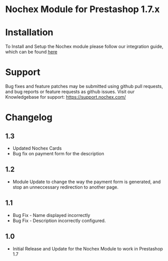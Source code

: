 Nochex Module for Prestashop 1.7.x
============

Installation
============
To Install and Setup the Nochex module please follow our integration guide, which can be found <a href="https://support.nochex.com/kb/faq.php?id=148">here</a>

Support
============
Bug fixes and feature patches may be submitted using github pull requests, and bug reports or feature requests as github issues.
Visit our Knowledgebase for support: https://support.nochex.com/  

Changelog
============

1.3
----------

* Updated Nochex Cards
* Bug fix on payment form for the description

1.2
----------

* Module Update to change the way the payment form is generated, and stop an unneccessary redirection to another page.

1.1
----------

* Bug Fix - Name displayed incorrectly
* Bug Fix - Description incorrectly configured.

1.0
----------

* Initial Release and Update for the Nochex Module to work in Prestashop 1.7
